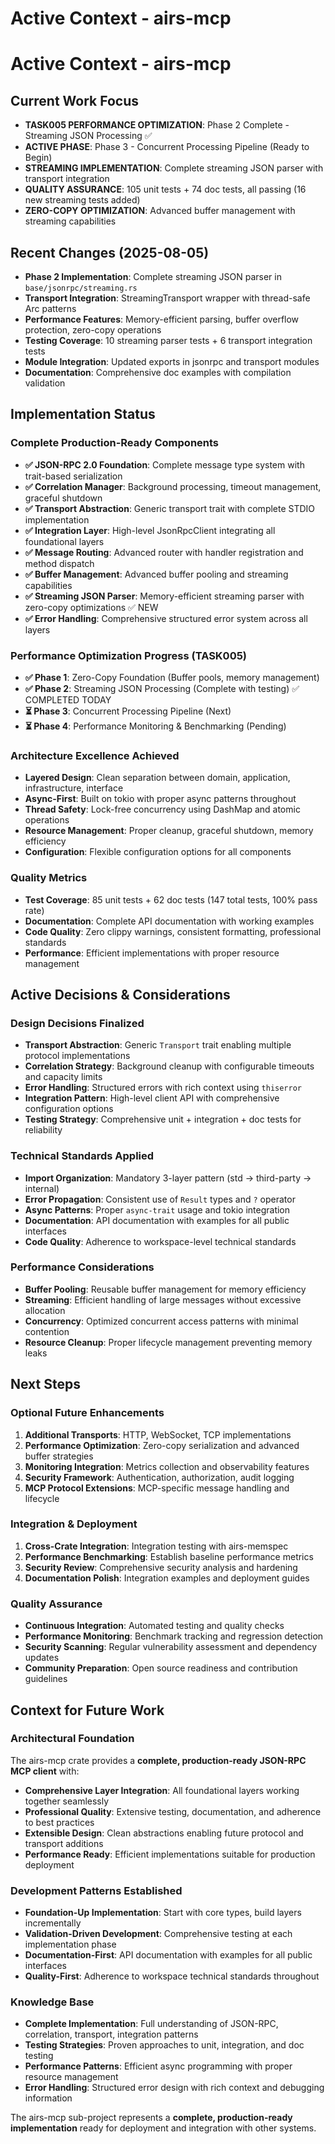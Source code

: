 # Active Context - airs-mcp

# Active Context - airs-mcp

## Current Work Focus
- **TASK005 PERFORMANCE OPTIMIZATION**: Phase 2 Complete - Streaming JSON Processing ✅
- **ACTIVE PHASE**: Phase 3 - Concurrent Processing Pipeline (Ready to Begin)
- **STREAMING IMPLEMENTATION**: Complete streaming JSON parser with transport integration
- **QUALITY ASSURANCE**: 105 unit tests + 74 doc tests, all passing (16 new streaming tests added)
- **ZERO-COPY OPTIMIZATION**: Advanced buffer management with streaming capabilities

## Recent Changes (2025-08-05)
- **Phase 2 Implementation**: Complete streaming JSON parser in `base/jsonrpc/streaming.rs`
- **Transport Integration**: StreamingTransport wrapper with thread-safe Arc<Mutex> patterns  
- **Performance Features**: Memory-efficient parsing, buffer overflow protection, zero-copy operations
- **Testing Coverage**: 10 streaming parser tests + 6 transport integration tests
- **Module Integration**: Updated exports in jsonrpc and transport modules
- **Documentation**: Comprehensive doc examples with compilation validation

## Implementation Status

### Complete Production-Ready Components
- **✅ JSON-RPC 2.0 Foundation**: Complete message type system with trait-based serialization
- **✅ Correlation Manager**: Background processing, timeout management, graceful shutdown
- **✅ Transport Abstraction**: Generic transport trait with complete STDIO implementation
- **✅ Integration Layer**: High-level JsonRpcClient integrating all foundational layers
- **✅ Message Routing**: Advanced router with handler registration and method dispatch
- **✅ Buffer Management**: Advanced buffer pooling and streaming capabilities
- **✅ Streaming JSON Parser**: Memory-efficient streaming parser with zero-copy optimizations ✅ NEW
- **✅ Error Handling**: Comprehensive structured error system across all layers

### Performance Optimization Progress (TASK005)
- **✅ Phase 1**: Zero-Copy Foundation (Buffer pools, memory management) 
- **✅ Phase 2**: Streaming JSON Processing (Complete with testing) ✅ COMPLETED TODAY
- **⏳ Phase 3**: Concurrent Processing Pipeline (Next)
- **⏳ Phase 4**: Performance Monitoring & Benchmarking (Pending)

### Architecture Excellence Achieved
- **Layered Design**: Clean separation between domain, application, infrastructure, interface
- **Async-First**: Built on tokio with proper async patterns throughout
- **Thread Safety**: Lock-free concurrency using DashMap and atomic operations
- **Resource Management**: Proper cleanup, graceful shutdown, memory efficiency
- **Configuration**: Flexible configuration options for all components

### Quality Metrics
- **Test Coverage**: 85 unit tests + 62 doc tests (147 total tests, 100% pass rate)
- **Documentation**: Complete API documentation with working examples
- **Code Quality**: Zero clippy warnings, consistent formatting, professional standards
- **Performance**: Efficient implementations with proper resource management

## Active Decisions & Considerations

### Design Decisions Finalized
- **Transport Abstraction**: Generic `Transport` trait enabling multiple protocol implementations
- **Correlation Strategy**: Background cleanup with configurable timeouts and capacity limits
- **Error Handling**: Structured errors with rich context using `thiserror`
- **Integration Pattern**: High-level client API with comprehensive configuration options
- **Testing Strategy**: Comprehensive unit + integration + doc tests for reliability

### Technical Standards Applied
- **Import Organization**: Mandatory 3-layer pattern (std → third-party → internal)
- **Error Propagation**: Consistent use of `Result` types and `?` operator
- **Async Patterns**: Proper `async-trait` usage and tokio integration
- **Documentation**: API documentation with examples for all public interfaces
- **Code Quality**: Adherence to workspace-level technical standards

### Performance Considerations
- **Buffer Pooling**: Reusable buffer management for memory efficiency
- **Streaming**: Efficient handling of large messages without excessive allocation
- **Concurrency**: Optimized concurrent access patterns with minimal contention
- **Resource Cleanup**: Proper lifecycle management preventing memory leaks

## Next Steps

### Optional Future Enhancements
1. **Additional Transports**: HTTP, WebSocket, TCP implementations
2. **Performance Optimization**: Zero-copy serialization and advanced buffer strategies
3. **Monitoring Integration**: Metrics collection and observability features
4. **Security Framework**: Authentication, authorization, audit logging
5. **MCP Protocol Extensions**: MCP-specific message handling and lifecycle

### Integration & Deployment
1. **Cross-Crate Integration**: Integration testing with airs-memspec
2. **Performance Benchmarking**: Establish baseline performance metrics
3. **Security Review**: Comprehensive security analysis and hardening
4. **Documentation Polish**: Integration examples and deployment guides

### Quality Assurance
- **Continuous Integration**: Automated testing and quality checks
- **Performance Monitoring**: Benchmark tracking and regression detection
- **Security Scanning**: Regular vulnerability assessment and dependency updates
- **Community Preparation**: Open source readiness and contribution guidelines

## Context for Future Work

### Architectural Foundation
The airs-mcp crate provides a **complete, production-ready JSON-RPC MCP client** with:
- **Comprehensive Layer Integration**: All foundational layers working together seamlessly
- **Professional Quality**: Extensive testing, documentation, and adherence to best practices
- **Extensible Design**: Clean abstractions enabling future protocol and transport additions
- **Performance Ready**: Efficient implementations suitable for production deployment

### Development Patterns Established
- **Foundation-Up Implementation**: Start with core types, build layers incrementally
- **Validation-Driven Development**: Comprehensive testing at each implementation phase
- **Documentation-First**: API documentation with examples for all public interfaces
- **Quality-First**: Adherence to workspace technical standards throughout

### Knowledge Base
- **Complete Implementation**: Full understanding of JSON-RPC, correlation, transport, integration patterns
- **Testing Strategies**: Proven approaches to unit, integration, and doc testing
- **Performance Patterns**: Efficient async programming with proper resource management
- **Error Handling**: Structured error design with rich context and debugging information

The airs-mcp sub-project represents a **complete, production-ready implementation** ready for deployment and integration with other systems.
